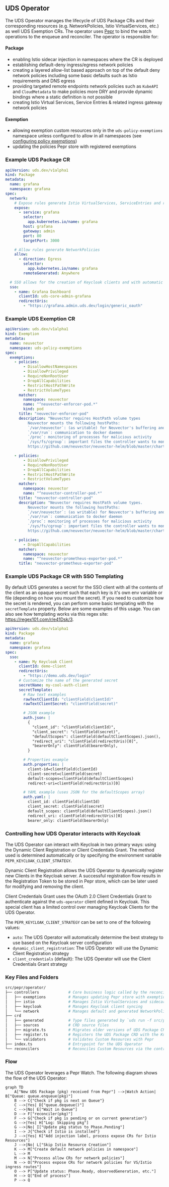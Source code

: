 ## UDS Operator

The UDS Operator manages the lifecycle of UDS Package CRs and their corresponding resources (e.g. NetworkPolicies, Istio VirtualServices, etc.) as well UDS Exemption CRs. The operator uses [Pepr](https://pepr.dev) to bind the watch operations to the enqueue and reconciler. The operator is responsible for:

#### Package

- enabling Istio sidecar injection in namespaces where the CR is deployed
- establishing default-deny ingress/egress network policies
- creating a layered allow-list based approach on top of the default deny network policies including some basic defaults such as Istio requirements and DNS egress
- providing targeted remote endpoints network policies such as `KubeAPI` and `CloudMetadata` to make policies more DRY and provide dynamic bindings where a static definition is not possible
- creating Istio Virtual Services, Service Entries & related ingress gateway network policies

#### Exemption

- allowing exemption custom resources only in the `uds-policy-exemptions` namespace unless configured to allow in all namespaces (see [configuring policy exemptions](../../../docs/reference/configuration/uds-configure-policy-exemptions.md))
- updating the policies Pepr store with registered exemptions

### Example UDS Package CR

```yaml
apiVersion: uds.dev/v1alpha1
kind: Package
metadata:
  name: grafana
  namespace: grafana
spec:
  network:
    # Expose rules generate Istio VirtualServices, ServiceEntries and related network policies
    expose:
      - service: grafana
        selector:
          app.kubernetes.io/name: grafana
        host: grafana
        gateway: admin
        port: 80
        targetPort: 3000

    # Allow rules generate NetworkPolicies
    allow:
      - direction: Egress
        selector:
          app.kubernetes.io/name: grafana
        remoteGenerated: Anywhere

  # SSO allows for the creation of Keycloak clients and with automatic secret generation
  sso:
    - name: Grafana Dashboard
      clientId: uds-core-admin-grafana
      redirectUris:
        - "https://grafana.admin.uds.dev/login/generic_oauth"
```

### Example UDS Exemption CR

```yaml
apiVersion: uds.dev/v1alpha1
kind: Exemption
metadata:
  name: neuvector
  namespace: uds-policy-exemptions
spec:
  exemptions:
    - policies:
        - DisallowHostNamespaces
        - DisallowPrivileged
        - RequireNonRootUser
        - DropAllCapabilities
        - RestrictHostPathWrite
        - RestrictVolumeTypes
      matcher:
        namespace: neuvector
        name: "^neuvector-enforcer-pod.*"
        kind: pod
      title: "neuvector-enforcer-pod"
      description: "Neuvector requires HostPath volume types
          Neuvector mounts the following hostPaths:
          `/var/neuvector`: (as writable) for Neuvector's buffering and persistent state
          `/var/run`: communication to docker daemon
          `/proc`: monitoring of processes for malicious activity
          `/sys/fs/cgroup`: important files the controller wants to monitor for malicious content
          https://github.com/neuvector/neuvector-helm/blob/master/charts/core/templates/enforcer-daemonset.yaml#L108"

    - policies:
        - DisallowPrivileged
        - RequireNonRootUser
        - DropAllCapabilities
        - RestrictHostPathWrite
        - RestrictVolumeTypes
      matcher:
        namespace: neuvector
        name: "^neuvector-controller-pod.*"
      title: "neuvector-controller-pod"
      description: "Neuvector requires HostPath volume types.
          Neuvector mounts the following hostPaths:
          `/var/neuvector`: (as writable) for Neuvector's buffering and persistent state
          `/var/run`: communication to docker daemon
          `/proc`: monitoring of processes for malicious activity
          `/sys/fs/cgroup`: important files the controller wants to monitor for malicious content
          https://github.com/neuvector/neuvector-helm/blob/master/charts/core/templates/enforcer-daemonset.yaml#L108"

    - policies:
        - DropAllCapabilities
      matcher:
        namespace: neuvector
        name: "^neuvector-prometheus-exporter-pod.*"
      title: "neuvector-prometheus-exporter-pod"
```

### Example UDS Package CR with SSO Templating

By default UDS generates a secret for the SSO client with all the contents of the client as an opaque secret such that each key is it's own env variable or file (depending on how you mount the secret). If you need to customize how the secret is rendered, you can perform some basic templating with the `secretTemplate` property. Below are some examples of this usage. You can also see how templating works via this regex site: https://regex101.com/r/e41Dsk/3.

```yaml
apiVersion: uds.dev/v1alpha1
kind: Package
metadata:
  name: grafana
  namespace: grafana
spec:
  sso:
    - name: My Keycloak Client
      clientId: demo-client
      redirectUris:
        - "https://demo.uds.dev/login"
      # Customize the name of the generated secret
      secretName: my-cool-auth-client
      secretTemplate:
        # Raw text examples
        rawTextClientId: "clientField(clientId)"
        rawTextClientSecret: "clientField(secret)"

        # JSON example
        auth.json: |
          {
            "client_id": "clientField(clientId)",
            "client_secret": "clientField(secret)",
            "defaultScopes": clientField(defaultClientScopes).json(),
            "redirect_uri": "clientField(redirectUris)[0]",
            "bearerOnly": clientField(bearerOnly),
          }

        # Properties example
        auth.properties: |
          client-id=clientField(clientId)
          client-secret=clientField(secret)
          default-scopes=clientField(defaultClientScopes)
          redirect-uri=clientField(redirectUris)[0]

        # YAML example (uses JSON for the defaultScopes array)
        auth.yaml: |
          client_id: clientField(clientId)
          client_secret: clientField(secret)
          default_scopes: clientField(defaultClientScopes).json()
          redirect_uri: clientField(redirectUris)[0]
          bearer_only: clientField(bearerOnly)
```

### Controlling how UDS Operator interacts with Keycloak

The UDS Operator can interact with Keycloak in two primary ways: using the Dynamic Client Registration or Client Credentials Grant. The method used is determined automatically or by specifying the environment variable `PEPR_KEYCLOAK_CLIENT_STRATEGY`.

Dynamic Client Registration allows the UDS Operator to dynamically register new Clients in the Keycloak server. A successful registration flow results in the Registration Token to be stored in Pepr store, which can be later used for modifying and removing the client.

Client Credentials Grant uses the OAuth 2.0 Client Credentials Grant to authenticate against the `uds-operator` client defined in Keycloak. This special client has a limited control over managing Keycloak Clients for the UDS Operator.

The `PEPR_KEYCLOAK_CLIENT_STRATEGY` can be set to one of the following values:

* `auto`: The UDS Operator will automatically determine the best strategy to use based on the Keycloak server configuration
* `dynamic_client_registration`: The UDS Operator will use the Dynamic Client Registration strategy
* `client_credentials` (default): The UDS Operator will use the Client Credentials Grant strategy

### Key Files and Folders

```bash
src/pepr/operator/
├── controllers             # Core business logic called by the reconciler
│   ├── exemptions          # Manages updating Pepr store with exemptions from UDS Exemption
│   ├── istio               # Manages Istio VirtualServices and sidecar injection for UDS Packages/Namespace
│   ├── keycloak            # Manages Keycloak client syncing
│   └── network             # Manages default and generated NetworkPolicies for UDS Packages/Namespace
├── crd
│   ├── generated           # Type files generated by `uds run -f src/pepr/tasks.yaml gen-crds`
│   ├── sources             # CRD source files
│   ├── migrate.ts          # Migrates older versions of UDS Package CRs to new version
│   ├── register.ts         # Registers the UDS Package CRD with the Kubernetes API
│   └── validators          # Validates Custom Resources with Pepr
├── index.ts                # Entrypoint for the UDS Operator
└── reconcilers             # Reconciles Custom Resources via the controllers
```

### Flow

The UDS Operator leverages a Pepr Watch. The following diagram shows the flow of the UDS Operator:

```mermaid
graph TD
    A["New UDS Package (pkg) received from Pepr"] -->|Watch Action| B["Queue: queue.enqueue(pkg)"]
    B --> C{"Check if pkg is next on Queue"}
    C -->|Yes| D["queue.dequeue()"]
    C -->|No| E["Wait in Queue"]
    D --> F["reconciler(pkg)"]
    F --> G{"Check if pkg is pending or on current generation"}
    G -->|Yes| H["Log: Skipping pkg"]
    G -->|No| I["Update pkg status to Phase.Pending"]
    I --> J{"Check if Istio is installed"}
    J -->|Yes| K["Add injection label, process expose CRs for Istio Resources"]
    J -->|No| L["Skip Istio Resource Creation"]
    K --> M["Create default network policies in namespace"]
    L --> M
    M --> N["Process allow CRs for network policies"]
    N --> O["Process expose CRs for network policies for VS/Istio ingress routes"]
    O --> P["Update status: Phase.Ready, observedGeneration, etc."]
    H --> Q["End of process"]
    P --> Q
```
